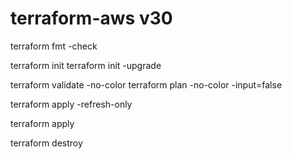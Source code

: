 # terraform-aws v30


terraform fmt -check

terraform init
terraform init -upgrade

terraform validate -no-color
terraform plan -no-color -input=false

terraform apply -refresh-only

terraform apply

terraform destroy 